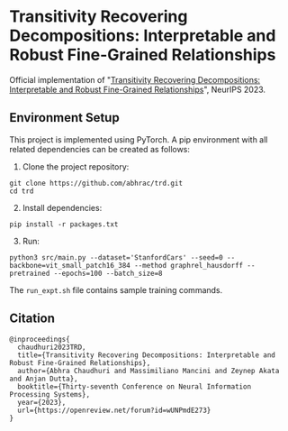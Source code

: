 # Transitivity Recovering Decompositions: Interpretable and Robust Fine-Grained Relationships
Official implementation of "[Transitivity Recovering Decompositions: Interpretable and Robust Fine-Grained Relationships](https://openreview.net/forum?id=wUNPmdE273)", NeurIPS 2023.

## Environment Setup

This project is implemented using PyTorch. A pip environment with all related dependencies can be created as follows:
1. Clone the project repository:
```shell
git clone https://github.com/abhrac/trd.git
cd trd
```
2. Install dependencies:
```shell
pip install -r packages.txt
```
3. Run:
```shell
python3 src/main.py --dataset='StanfordCars' --seed=0 --backbone=vit_small_patch16_384 --method graphrel_hausdorff --pretrained --epochs=100 --batch_size=8
```
The `run_expt.sh` file contains sample training commands.

## Citation
```
@inproceedings{
  chaudhuri2023TRD,
  title={Transitivity Recovering Decompositions: Interpretable and Robust Fine-Grained Relationships},
  author={Abhra Chaudhuri and Massimiliano Mancini and Zeynep Akata and Anjan Dutta},
  booktitle={Thirty-seventh Conference on Neural Information Processing Systems},
  year={2023},
  url={https://openreview.net/forum?id=wUNPmdE273}
}
```
